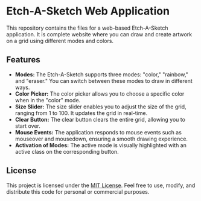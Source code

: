 # Etch-A-Sketch Web Application

This repository contains the  files for a web-based Etch-A-Sketch application. It is complete website where you can draw and create artwork on a grid using different modes and colors.

## Features

- **Modes:** The Etch-A-Sketch supports three modes: "color," "rainbow," and "eraser." You can switch between these modes to draw in different ways.
- **Color Picker:** The color picker allows you to choose a specific color when in the "color" mode.
- **Size Slider:** The size slider enables you to adjust the size of the grid, ranging from 1 to 100. It updates the grid in real-time.
- **Clear Button:** The clear button clears the entire grid, allowing you to start over.
- **Mouse Events:** The application responds to mouse events such as mouseover and mousedown, ensuring a smooth drawing experience.
- **Activation of Modes:** The active mode is visually highlighted with an active class on the corresponding button.


## License

This project is licensed under the [MIT License](https://opensource.org/licenses/MIT). Feel free to use, modify, and distribute this code for personal or commercial purposes.
